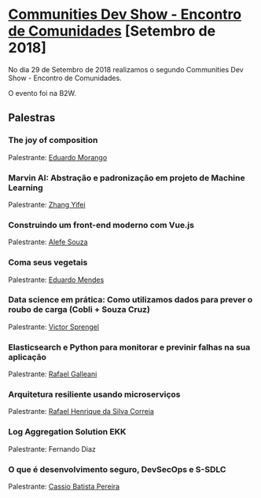 # [Communities Dev Show - Encontro de Comunidades][0] [Setembro de 2018]

No dia 29 de Setembro de 2018 realizamos o segundo Communities Dev Show - Encontro de Comunidades.

O evento foi na B2W.


## Palestras

### The joy of composition

Palestrante: [Eduardo Morango](https://github.com/edvmorango)


### Marvin AI: Abstração e padronização em projeto de Machine Learning

Palestrante: [Zhang Yifei](https://github.com/zhangruoxu)


### Construindo um front-end moderno com Vue.js

Palestrante: [Alefe Souza](https://github.com/alefesouza)


### Coma seus vegetais

Palestrante: [Eduardo Mendes](https://github.com/dunossauro)


### Data science em prática: Como utilizamos dados para prever o roubo de carga (Cobli + Souza Cruz)

Palestrante: [Victor Sprengel](https://github.com/victorsprengel)


### Elasticsearch e Python para monitorar e previnir falhas na sua aplicação

Palestrante: [Rafael Galleani](https://github.com/rafegal)


### Arquitetura resiliente usando microserviços

Palestrante: [Rafael Henrique da Silva Correia](https://github.com/rafaelhenrique)


### Log Aggregation Solution EKK

Palestrante: Fernando Diaz


### O que é desenvolvimento seguro, DevSecOps e S-SDLC

Palestrante: [Cassio Batista Pereira](https://github.com/cassiodeveloper)


[0]: https://www.meetup.com/pt-BR/Grupy-SP/events/254342503/
